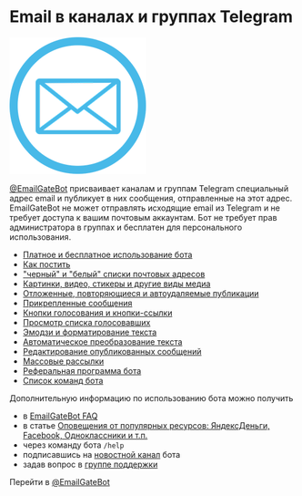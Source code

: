 # Email в каналах и группах Telegram

![EmailGateBot logo](../logo.png)

[@EmailGateBot](http://t.me/EmailGateBot?start=utm_KDaxQG000_github-ru-guide-01)
присваивает каналам и группам Telegram специальный адрес email и публикует в них сообщения, отправленные на этот адрес.
EmailGateBot не может отправлять исходящие email из Telegram и не требует доступа к вашим почтовым аккаунтам.
Бот не требует прав администратора в группах и бесплатен для персонального использования.

- [Платное и бесплатное использование бота](paid_and_free.md)
- [Как постить](messaging.md)
- ["черный" и "белый" списки почтовых адресов](stop_allow_list.md)
- [Картинки, видео, стикеры и другие виды медиа](media.md)
- [Отложенные, повторяющиеся и автоудаляемые публикации](scheduled.md)
- [Прикрепленные сообщения](pinned.md)
- [Кнопки голосования и кнопки-ссылки](buttons.md)
- [Просмотр списка голосовавших](view_voters.md)
- [Эмодзи и форматирование текста](text_formatting.md)
- [Автоматическое преобразование текста](text_conversion.md)
- [Редактирование опубликованных сообщений](editing_published.md)
- [Массовые рассылки](bulk.md)
- [Реферальная программа бота](referrals.md)
- [Список команд бота](commands.md)

Дополнительную информацию по использованию бота можно получить

- в [EmailGateBot FAQ](faq.md)
- в статье [Оповещения от популярных ресурсов: ЯндексДеньги, Facebook, Одноклассники и т.п.](transform_text.md)
- через команду бота `/help`
- подписавшись на [новостной канал](http://t.me/emailgateru) бота
- задав вопрос в [группе поддержки](https://t.me/joinchat/CJ4MSEfmFlaDevQOeMVoLg)

Перейти в [@EmailGateBot](http://t.me/EmailGateBot?start=utm_KDaxQG000_github-ru-guide-02)
